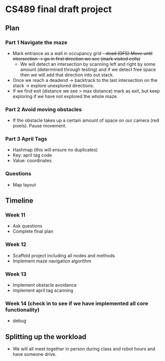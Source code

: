 # **CS489 final draft project**

## Plan

### Part 1 Navigate the maze

- Mark entrance as a wall in occupancy grid
  <strike>- dead (DFS) Move until intersection -> go in first direction we see (mark visited cells)</strike>
  - We will detect an intersection by scanning left and right by some amount (determined through testing) and if we detect free space then we will add that direction into out stack.
- Once we reach a deadend -> backtrack to the last intersection on the stack -> explore unexplored directions.
- If we find exit (distance we see > max distance) mark as exit, but keep exploring if we have not explored the whole maze.

### Part 2 Avoid moving obstacles

- If the obstacle takes up a certain amount of space on our camera (red pixels). Pause movement.

### Part 3 April Tags

- Hashmap (this will ensure no duplicates)
- Key: april tag code
- Value: coordinates

### Questions

- Map layout

## Timeline

### Week 11

- Ask questions
- Complete final plan

### Week 12

- Scaffold project including all nodes and methods
- Implement maze navigation algorithm

### Week 13

- Implement obstacle avoidance
- implement april tag scanning

### Week 14 (check in to see if we have implemented all core functionality)

- debug

## Splitting up the workload

- We will all meet together in person during class and robot hours and have someone drive.
